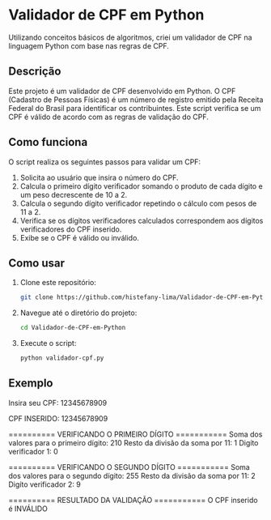 # Validador de CPF em Python

Utilizando conceitos básicos de algoritmos, criei um validador de CPF na linguagem Python com base nas regras de CPF.

## Descrição

Este projeto é um validador de CPF desenvolvido em Python. O CPF (Cadastro de Pessoas Físicas) é um número de registro emitido pela Receita Federal do Brasil para identificar os contribuintes. Este script verifica se um CPF é válido de acordo com as regras de validação do CPF.

## Como funciona

O script realiza os seguintes passos para validar um CPF:

1. Solicita ao usuário que insira o número do CPF.
2. Calcula o primeiro dígito verificador somando o produto de cada dígito e um peso decrescente de 10 a 2.
3. Calcula o segundo dígito verificador repetindo o cálculo com pesos de 11 a 2.
4. Verifica se os dígitos verificadores calculados correspondem aos dígitos verificadores do CPF inserido.
5. Exibe se o CPF é válido ou inválido.

## Como usar

1. Clone este repositório:
   ```sh
   git clone https://github.com/histefany-lima/Validador-de-CPF-em-Python.git

2. Navegue até o diretório do projeto:
    ```sh
    cd Validador-de-CPF-em-Python

3. Execute o script:
   ```sh
   python validador-cpf.py

## Exemplo

Insira seu CPF: 12345678909

CPF INSERIDO:  12345678909

========== VERIFICANDO O PRIMEIRO DÍGITO ===========
Soma dos valores para o primeiro dígito:  210
Resto da divisão da soma por 11:  1
Digíto verificador 1:  0

========== VERIFICANDO O SEGUNDO DÍGITO ===========
Soma dos valores para o segundo dígito:  255
Resto da divisão da soma por 11:  2
Digíto verificador 2:  9

========== RESULTADO DA VALIDAÇÃO ===========
O CPF inserido é INVÁLIDO
   
